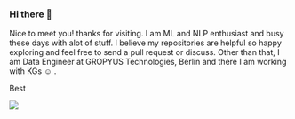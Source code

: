 ### Hi there 👋

Nice to meet you! thanks for visiting. I am ML and NLP enthusiast and busy these days with alot of stuff. I believe my repositories are helpful so happy exploring and feel free to send a pull request or discuss.
Other than that, I am Data Engineer at GROPYUS Technologies, Berlin and there I am working with KGs ☺️ .

Best

![](https://komarev.com/ghpvc/?username=maqboolkhan&color=green&style=plastic)

<!--
**maqboolkhan/maqboolkhan** is a ✨ _special_ ✨ repository because its `README.md` (this file) appears on your GitHub profile.

Here are some ideas to get you started:

- 🔭 I’m currently working on ...
- 🌱 I’m currently learning ...
- 👯 I’m looking to collaborate on ...
- 🤔 I’m looking for help with ...
- 💬 Ask me about ...
- 📫 How to reach me: ...
- 😄 Pronouns: ...
- ⚡ Fun fact: ...
-->
